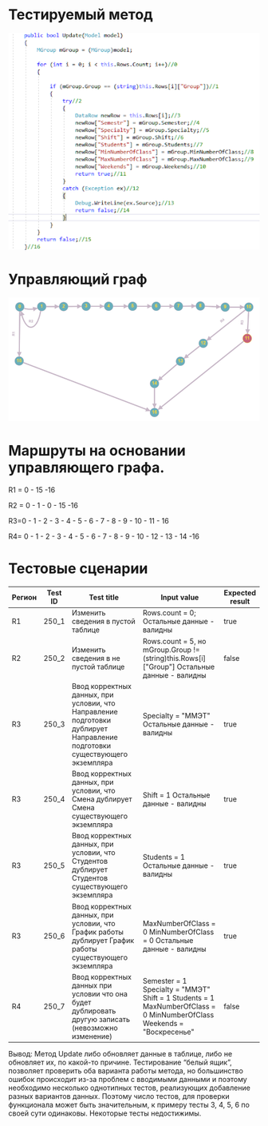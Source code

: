 # Тестируемый метод
![alt text](codeForReport.png "Тестируемый метод")
# Управляющий граф
![alt text](GRAPH.PNG "Управляющий граф")
# Маршруты на основании управляющего графа.

R1 = 0 - 15 -16 

R2 = 0 - 1 - 0 - 15 -16 

R3=0 - 1 - 2 - 3 - 4 - 5 - 6 - 7 - 8 - 9 - 10 - 11 - 16

R4= 0 - 1 - 2 - 3 - 4 - 5 - 6 - 7 - 8 - 9 - 10 - 12 - 13 - 14 -16


# Тестовые сценарии
|Регион|Test ID|Test title|Input value|Expected result|
| --- | --- | --- | --- | --- |
|R1|250_1|Изменить сведения в пустой таблице |Rows.count = 0; Остальные данные - валидны|true|
|R2|250_2|Изменить сведения в не пустой таблице |Rows.count = 5, но mGroup.Group != (string)this.Rows[i]["Group"] Остальные данные - валидны |false|
|R3|250_3|Ввод корректных данных, при условии, что Направление подготовки дублирует Направление подготовки существующего экземпляра|Specialty = "ММЭТ"  Остальные данные - валидны|true|
|R3|250_4|Ввод корректных данных, при условии, что Смена дублирует Смена существующего экземпляра|Shift = 1  Остальные данные - валидны|true|
|R3|250_5|Ввод корректных данных, при условии, что Студентов дублирует Студентов существующего экземпляра|Students = 1  Остальные данные - валидны|true|
|R3|250_6|Ввод корректных данных, при условии, что График работы дублирует График работы существующего экземпляра|MaxNumberOfClass = 0  MinNumberOfClass = 0  Остальные данные - валидны|true|
|R4|250_7|Ввод корректных данных при условии что она будет дублировать другую записать (невозможно изменение)|Semester = 1 Specialty = "ММЭТ" Shift = 1 Students = 1 MaxNumberOfClass = 0 MinNumberOfClass Weekends = "Воскресенье"|false|


Вывод: Метод Update либо обновляет данные в таблице, либо не обновляет их, по какой-то причине. Тестирование “белый ящик”, позволяет проверить оба варианта работы метода, но большинство ошибок происходит из-за проблем с вводимыми данными и поэтому необходимо несколько однотипных тестов, реализующих добавление разных вариантов данных. Поэтому число тестов, для проверки функционала может быть значительным, к примеру тесты 3, 4, 5, 6 по своей сути одинаковы. Некоторые тесты недостижимы.
